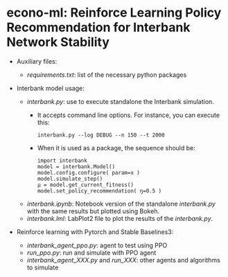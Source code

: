 # econo-ml: Reinforce Learning Policy Recommendation for Interbank Network Stability

- Auxiliary files:
  - *requirements.txt*: list of the necessary python packages


- Interbank model usage:
  - *interbank.py*: use to execute standalone the Interbank simulation.
    - It accepts command line options. For instance, you can execute this:
    
          interbank.py --log DEBUG --n 150 --t 2000
    - When it is used as a package, the sequence should be:

          import interbank
          model = interbank.Model()
          model.config.configure( param=x )
          model.simulate_step()
          μ = model.get_current_fitness()
          model.set_policy_recommendation( ŋ=0.5 )


  - *interbank.ipynb*: Notebook version of the standalone *interbank.py* with the same results but plotted using Bokeh.
  - *interbank.lml*: LabPlot2 file to plot the results of the *interbank.py*.


- Reinforce learning with Pytorch and Stable Baselines3:
  - *interbank_agent_ppo.py*: agent to test using PPO
  - *run_ppo.py*: run and simulate with PPO agent
  - *interbank_agent_XXX.py* and *run_XXX*: other agents and algorithms to simulate

